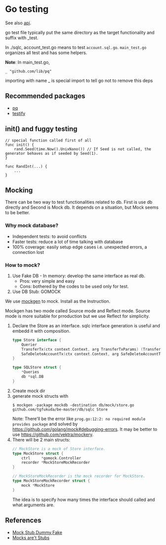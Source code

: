 # Go testing

See also [api](../api/README.md).

go test file typically put the same directory as the target functionality and suffix with _test.

In ./sqlc, account_test.go means to test `account.sql.go`.
`main_test.go` organizes all test and has some helpers.

**Note**:
In main_test.go,
```
_ "github.com/lib/pq"
```
importing with name _ is special import to tell go not to remove this deps

## Recommended packages
- [pq](https://github.com/lib/pq)
- [testify](https://github.com/stretchr/testify#installation)

## init() and fuggy testing

```
// special function called first of all
func init() {
	rand.Seed(time.Now().UnixNano()) // If Seed is not called, the generator behaves as if seeded by Seed(1).
}

func RandInt(...) {
    ...
}
```

## Mocking

There can be two way to test functionalities related to db.
First is use db directly and Second is Mock db. It depends on a situation, but Mock seems to be better.

### Why mock database?

- Independent tests: to avoid conflicts
- Faster tests: reduce a lot of time talking with database
- 100% coverage: easily setup edge cases i.e. unexpected errors, a connection lost

### How to mock?

1. Use Fake DB - In memory: develop the same interface as real db.
    - Pros: very simple and easy
    - Cons: bothered by the codes to be used only for test.
2. Use DB Stub: GOMOCK

We use [mockgen](https://github.com/golang/mock) to mock.
Install as the Instruction.

Mockgen has two mode called Source mode and Reflect mode.
Source mode is more suitable for prroduction but we use Reflect for simplicity.

1. Declare the Store as an interface. sqlc interface generation is useful and embedd it with composition.
    ```go
    type Store interface {
        Querier
        TransferTx(ctx context.Context, arg TransferTxParams) (TransferTxResult, error)
        SafeDeleteAccountTx(ctx context.Context, arg SafeDeleteAccountTxParams) (SafeDeleteAccountTxResult, error)
    }

    type SQLStore struct {
        *Queries
        db *sql.DB
    }
    ```
2. Create mock dir
3. generate mock structs with
    ```
    $ mockgen -package mockdb -destination db/mock/store.go github.com/tgfukuda/be-master/db/sqlc Store
    ```
    Note: There'll be the error like `prog.go:12:2: no required module provides package` and solved by https://github.com/golang/mock#debugging-errors.
    It may be better to use https://github.com/vektra/mockery.
4. There will be 2 main structs:
    ```go
    // MockStore is a mock of Store interface.
    type MockStore struct {
        ctrl     *gomock.Controller
        recorder *MockStoreMockRecorder
    }

    // MockStoreMockRecorder is the mock recorder for MockStore.
    type MockStoreMockRecorder struct {
        mock *MockStore
    }
    ```
    The idea is to specify how many times the interface should called and what arguments are.

## References

- [Mock,Stub,Dummy,Fake](https://stackoverflow.com/questions/3459287/whats-the-difference-between-a-mock-stub)
- [Mocks are't Stubs](https://martinfowler.com/articles/mocksArentStubs.html)
